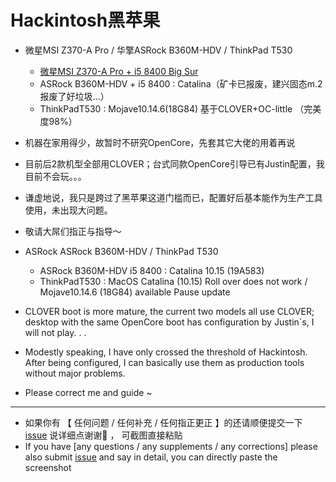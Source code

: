 # Hackintosh黑苹果
+ 微星MSI Z370-A Pro / 华擎ASRock B360M-HDV / ThinkPad T530
    - [微星MSI Z370-A Pro + i5 8400 Big Sur](http://www.13145212.xyz:666/archives/hackintoshguide)
    - ASRock B360M-HDV + i5 8400 : Catalina（矿卡已报废，建兴固态m.2报废了好垃圾...）
    - ThinkPadT530 : Mojave10.14.6(18G84) 基于CLOVER+OC-little （完美度98%）
+ 机器在家用得少，故暂时不研究OpenCore，先套其它大佬的用着再说
+ 目前后2款机型全部用CLOVER；台式同款OpenCore引导已有Justin配置，我目前不会玩。。。
+ 谦虚地说，我只是跨过了黑苹果这道门槛而已，配置好后基本能作为生产工具使用，未出现大问题。
+ 敬请大屌们指正与指导～

+ ASRock ASRock B360M-HDV / ThinkPad T530

    - ASRock B360M-HDV i5 8400 : Catalina 10.15 (19A583)
    - ThinkPadT530 : MacOS Catalina (10.15) Roll over does not work / Mojave10.14.6 (18G84) available Pause update
+ CLOVER boot is more mature, the current two models all use CLOVER; desktop with the same OpenCore boot has configuration by Justin`s, I will not play. . .

+ Modestly speaking, I have only crossed the threshold of Hackintosh. After being configured, I can basically use them as production tools without major problems.

+ Please correct me and guide ~

---
- 如果你有 【 任何问题 / 任何补充 / 任何指正更正 】的还请顺便提交一下 [issue](https://github.com/RealKiro/Hackintosh/issues/new) 说详细点谢谢🙏 ， 可截图直接粘贴
- If you have [any questions / any supplements / any corrections] please also submit [issue](https://github.com/RealKiro/Hackintosh/issues/new) and say in detail, you can directly paste the screenshot

